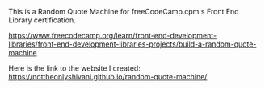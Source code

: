This is a Random Quote Machine for freeCodeCamp.cpm's Front End Library certification.

https://www.freecodecamp.org/learn/front-end-development-libraries/front-end-development-libraries-projects/build-a-random-quote-machine

Here is the link to the website I created:
https://nottheonlyshivani.github.io/random-quote-machine/
